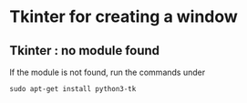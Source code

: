 # Tkinter for creating a window

## Tkinter : no module found

If the module is not found, run the commands under

```
sudo apt-get install python3-tk
```
